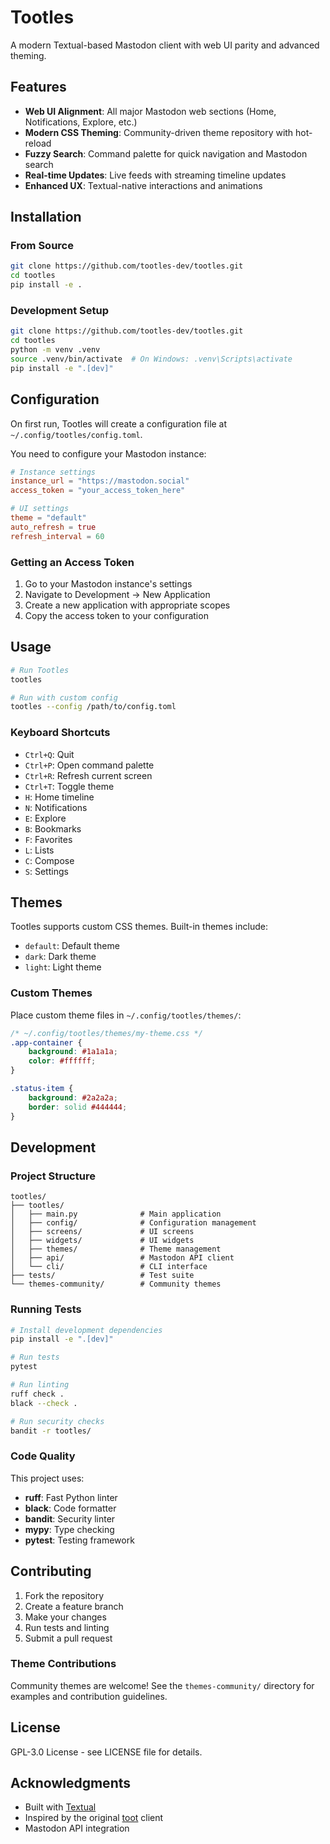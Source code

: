 # Tootles

A modern Textual-based Mastodon client with web UI parity and advanced theming.

## Features

- **Web UI Alignment**: All major Mastodon web sections (Home, Notifications, Explore, etc.)
- **Modern CSS Theming**: Community-driven theme repository with hot-reload
- **Fuzzy Search**: Command palette for quick navigation and Mastodon search
- **Real-time Updates**: Live feeds with streaming timeline updates
- **Enhanced UX**: Textual-native interactions and animations

## Installation

### From Source

```bash
git clone https://github.com/tootles-dev/tootles.git
cd tootles
pip install -e .
```

### Development Setup

```bash
git clone https://github.com/tootles-dev/tootles.git
cd tootles
python -m venv .venv
source .venv/bin/activate  # On Windows: .venv\Scripts\activate
pip install -e ".[dev]"
```

## Configuration

On first run, Tootles will create a configuration file at `~/.config/tootles/config.toml`.

You need to configure your Mastodon instance:

```toml
# Instance settings
instance_url = "https://mastodon.social"
access_token = "your_access_token_here"

# UI settings
theme = "default"
auto_refresh = true
refresh_interval = 60
```

### Getting an Access Token

1. Go to your Mastodon instance's settings
2. Navigate to Development → New Application
3. Create a new application with appropriate scopes
4. Copy the access token to your configuration

## Usage

```bash
# Run Tootles
tootles

# Run with custom config
tootles --config /path/to/config.toml
```

### Keyboard Shortcuts

- `Ctrl+Q`: Quit
- `Ctrl+P`: Open command palette
- `Ctrl+R`: Refresh current screen
- `Ctrl+T`: Toggle theme
- `H`: Home timeline
- `N`: Notifications
- `E`: Explore
- `B`: Bookmarks
- `F`: Favorites
- `L`: Lists
- `C`: Compose
- `S`: Settings

## Themes

Tootles supports custom CSS themes. Built-in themes include:

- `default`: Default theme
- `dark`: Dark theme
- `light`: Light theme

### Custom Themes

Place custom theme files in `~/.config/tootles/themes/`:

```css
/* ~/.config/tootles/themes/my-theme.css */
.app-container {
    background: #1a1a1a;
    color: #ffffff;
}

.status-item {
    background: #2a2a2a;
    border: solid #444444;
}
```

## Development

### Project Structure

```
tootles/
├── tootles/
│   ├── main.py              # Main application
│   ├── config/              # Configuration management
│   ├── screens/             # UI screens
│   ├── widgets/             # UI widgets
│   ├── themes/              # Theme management
│   ├── api/                 # Mastodon API client
│   └── cli/                 # CLI interface
├── tests/                   # Test suite
└── themes-community/        # Community themes
```

### Running Tests

```bash
# Install development dependencies
pip install -e ".[dev]"

# Run tests
pytest

# Run linting
ruff check .
black --check .

# Run security checks
bandit -r tootles/
```

### Code Quality

This project uses:

- **ruff**: Fast Python linter
- **black**: Code formatter
- **bandit**: Security linter
- **mypy**: Type checking
- **pytest**: Testing framework

## Contributing

1. Fork the repository
2. Create a feature branch
3. Make your changes
4. Run tests and linting
5. Submit a pull request

### Theme Contributions

Community themes are welcome! See the `themes-community/` directory for examples and contribution guidelines.

## License

GPL-3.0 License - see LICENSE file for details.

## Acknowledgments

- Built with [Textual](https://textual.textualize.io/)
- Inspired by the original [toot](https://github.com/ihabunek/toot) client
- Mastodon API integration